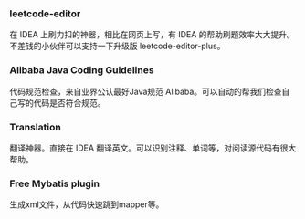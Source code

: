 ### leetcode-editor

在 IDEA 上刷力扣的神器，相比在网页上写，有 IDEA 的帮助刷题效率大大提升。不差钱的小伙伴可以支持一下升级版 leetcode-editor-plus。

### Alibaba Java Coding Guidelines

代码规范检查，来自业界公认最好Java规范 Alibaba。可以自动的帮我们检查自己写的代码是否符合规范。

### Translation

翻译神器。直接在 IDEA 翻译英文。可以识别注释、单词等，对阅读源代码有很大帮助。

### Free Mybatis plugin

生成xml文件，从代码快速跳到mapper等。